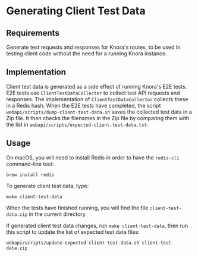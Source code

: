 <!---
Copyright © 2015-2021 Data and Service Center for the Humanities (DaSCH)

This file is part of DSP — DaSCH Service Platform.

DSP is free software: you can redistribute it and/or modify
it under the terms of the GNU Affero General Public License as published
by the Free Software Foundation, either version 3 of the License, or
(at your option) any later version.

DSP is distributed in the hope that it will be useful,
but WITHOUT ANY WARRANTY; without even the implied warranty of
MERCHANTABILITY or FITNESS FOR A PARTICULAR PURPOSE.  See the
GNU Affero General Public License for more details.

You should have received a copy of the GNU Affero General Public
License along with DSP. If not, see <http://www.gnu.org/licenses/>.
-->

# Generating Client Test Data

## Requirements

Generate test requests and responses for Knora's routes, to be used in testing
client code without the need for a running Knora instance.
  
## Implementation

Client test data is generated as a side effect of running Knora's E2E tests.
E2E tests use `ClientTestDataCollector` to collect test API requests and
responses. The implementation of `ClientTestDataCollector` collects these
in a Redis hash. When the E2E tests have completed, the script
`webapi/scripts/dump-client-test-data.sh` saves the collected test data
in a Zip file. It then checks the filenames in the Zip file by comparing them
with the list in `webapi/scripts/expected-client-test-data.txt`.

## Usage

On macOS, you will need to install Redis in order to have the `redis-cli` command-line tool:

```
brew install redis
```

To generate client test data, type:

```
make client-test-data
```

When the tests have finished running, you will find the file
`client-test-data.zip` in the current directory.

If generated client test data changes, run `make client-test-data`, then run
this script to update the list of expected test data files:

```
webapi/scripts/update-expected-client-test-data.sh client-test-data.zip
```
